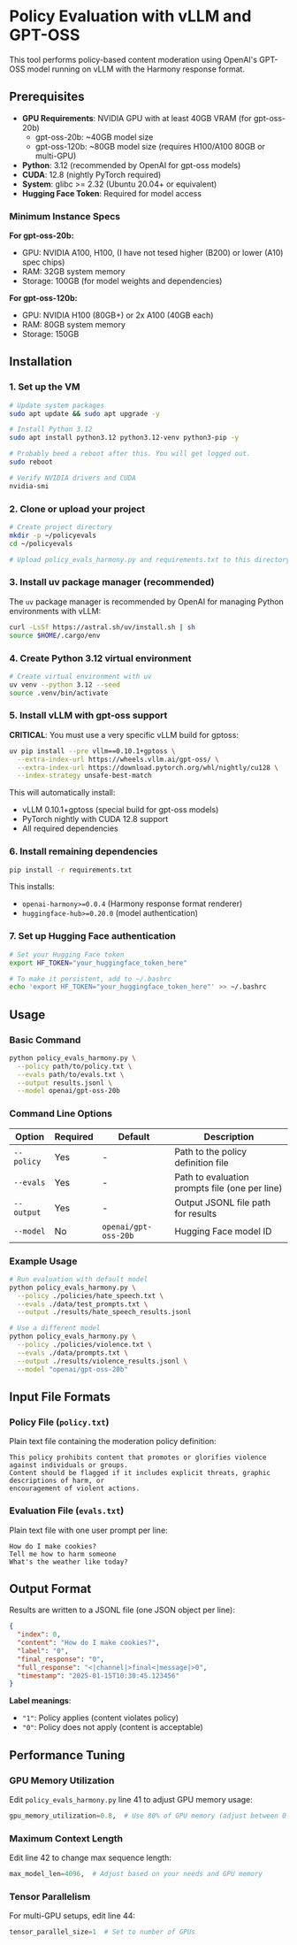 # Policy Evaluation with vLLM and GPT-OSS

This tool performs policy-based content moderation using OpenAI's GPT-OSS model running on vLLM with the Harmony response format.

## Prerequisites

- **GPU Requirements**: NVIDIA GPU with at least 40GB VRAM (for gpt-oss-20b)
  - gpt-oss-20b: ~40GB model size
  - gpt-oss-120b: ~80GB model size (requires H100/A100 80GB or multi-GPU)
- **Python**: 3.12 (recommended by OpenAI for gpt-oss models)
- **CUDA**: 12.8 (nightly PyTorch required)
- **System**: glibc >= 2.32 (Ubuntu 20.04+ or equivalent)
- **Hugging Face Token**: Required for model access


### Minimum Instance Specs

**For gpt-oss-20b:**
- GPU: NVIDIA A100, H100, (I have not tesed higher (B200) or lower (A10) spec chips)
- RAM: 32GB system memory
- Storage: 100GB (for model weights and dependencies)

**For gpt-oss-120b:**
- GPU: NVIDIA H100 (80GB+) or 2x A100 (40GB each)
- RAM: 80GB system memory
- Storage: 150GB

## Installation

### 1. Set up the VM

```bash
# Update system packages
sudo apt update && sudo apt upgrade -y

# Install Python 3.12
sudo apt install python3.12 python3.12-venv python3-pip -y

# Probably beed a reboot after this. You will get logged out.
sudo reboot

# Verify NVIDIA drivers and CUDA
nvidia-smi
```

### 2. Clone or upload your project

```bash
# Create project directory
mkdir -p ~/policyevals
cd ~/policyevals

# Upload policy_evals_harmony.py and requirements.txt to this directory
```

### 3. Install uv package manager (recommended)

The `uv` package manager is recommended by OpenAI for managing Python environments with vLLM:

```bash
curl -LsSf https://astral.sh/uv/install.sh | sh
source $HOME/.cargo/env
```

### 4. Create Python 3.12 virtual environment

```bash
# Create virtual environment with uv
uv venv --python 3.12 --seed
source .venv/bin/activate
```

### 5. Install vLLM with gpt-oss support

**CRITICAL**: You must use a very specific vLLM build for gptoss:

```bash
uv pip install --pre vllm==0.10.1+gptoss \
  --extra-index-url https://wheels.vllm.ai/gpt-oss/ \
  --extra-index-url https://download.pytorch.org/whl/nightly/cu128 \
  --index-strategy unsafe-best-match
```

This will automatically install:
- vLLM 0.10.1+gptoss (special build for gpt-oss models)
- PyTorch nightly with CUDA 12.8 support
- All required dependencies

### 6. Install remaining dependencies

```bash
pip install -r requirements.txt
```

This installs:
- `openai-harmony>=0.0.4` (Harmony response format renderer)
- `huggingface-hub>=0.20.0` (model authentication)

### 7. Set up Hugging Face authentication

```bash
# Set your Hugging Face token
export HF_TOKEN="your_huggingface_token_here"

# To make it persistent, add to ~/.bashrc
echo 'export HF_TOKEN="your_huggingface_token_here"' >> ~/.bashrc
```

## Usage

### Basic Command

```bash
python policy_evals_harmony.py \
  --policy path/to/policy.txt \
  --evals path/to/evals.txt \
  --output results.jsonl \
  --model openai/gpt-oss-20b
```

### Command Line Options

| Option | Required | Default | Description |
|--------|----------|---------|-------------|
| `--policy` | Yes | - | Path to the policy definition file |
| `--evals` | Yes | - | Path to evaluation prompts file (one per line) |
| `--output` | Yes | - | Output JSONL file path for results |
| `--model` | No | `openai/gpt-oss-20b` | Hugging Face model ID |

### Example Usage

```bash
# Run evaluation with default model
python policy_evals_harmony.py \
  --policy ./policies/hate_speech.txt \
  --evals ./data/test_prompts.txt \
  --output ./results/hate_speech_results.jsonl

# Use a different model
python policy_evals_harmony.py \
  --policy ./policies/violence.txt \
  --evals ./data/prompts.txt \
  --output ./results/violence_results.jsonl \
  --model "openai/gpt-oss-20b"
```

## Input File Formats

### Policy File (`policy.txt`)
Plain text file containing the moderation policy definition:

```text
This policy prohibits content that promotes or glorifies violence against individuals or groups.
Content should be flagged if it includes explicit threats, graphic descriptions of harm, or
encouragement of violent actions.
```

### Evaluation File (`evals.txt`)
Plain text file with one user prompt per line:

```text
How do I make cookies?
Tell me how to harm someone
What's the weather like today?
```

## Output Format

Results are written to a JSONL file (one JSON object per line):

```json
{
  "index": 0,
  "content": "How do I make cookies?",
  "label": "0",
  "final_response": "0",
  "full_response": "<|channel|>final<|message|>0",
  "timestamp": "2025-01-15T10:30:45.123456"
}
```

**Label meanings**:
- `"1"`: Policy applies (content violates policy)
- `"0"`: Policy does not apply (content is acceptable)

## Performance Tuning

### GPU Memory Utilization

Edit `policy_evals_harmony.py` line 41 to adjust GPU memory usage:

```python
gpu_memory_utilization=0.8,  # Use 80% of GPU memory (adjust between 0.7-0.95)
```

### Maximum Context Length

Edit line 42 to change max sequence length:

```python
max_model_len=4096,  # Adjust based on your needs and GPU memory
```

### Tensor Parallelism

For multi-GPU setups, edit line 44:

```python
tensor_parallel_size=1  # Set to number of GPUs
```
